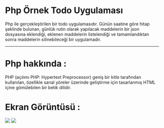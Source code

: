 # Php Örnek Todo Uygulaması

Php ile gerçekleştirilen bir todo uygulamasıdır.
Günün saatine göre hitap şeklinde bulunan, günlük rutin olarak yapılacak maddelerin bir json dosyasına eklendiği, eklenen maddelerin listelendiği ve  tamamlandıktan sonra maddelerin silinebileceği  bir uygulamadır.

-----------------------------------------------------------------------------------------------------------------------------------------------------------------------------------


# Php hakkında :
PHP (açılımı PHP: Hypertext Preprocessor) geniş bir kitle tarafından kullanılan, özellikle sanal yöreler üzerinde geliştirme için tasarlanmış HTML içine gömülebilen bir betik dilidir.

# Ekran Görüntüsü :

![](https://github.com/aysesena-yksl/Todolist-App/blob/main/todo..PNG)
![](https://github.com/aysesena-yksl/Todolist-App/blob/main/todo...PNG)
